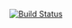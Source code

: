 [![Build Status](https://travis-ci.org/thomasjlee/justanothertodolist.svg?branch=master)](https://travis-ci.org/thomasjlee/justanothertodolist)
